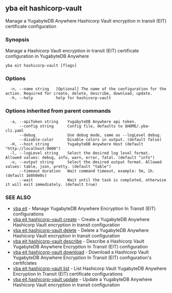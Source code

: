 ## yba eit hashicorp-vault

Manage a YugabyteDB Anywhere Hashicorp Vault encryption in transit (EIT) certificate configuration

### Synopsis

Manage a Hashicorp Vault encryption in transit (EIT) certificate configuration in YugabyteDB Anywhere

```
yba eit hashicorp-vault [flags]
```

### Options

```
  -n, --name string   [Optional] The name of the configuration for the action. Required for create, delete, describe, download, update.
  -h, --help          help for hashicorp-vault
```

### Options inherited from parent commands

```
  -a, --apiToken string    YugabyteDB Anywhere api token.
      --config string      Config file, defaults to $HOME/.yba-cli.yaml
      --debug              Use debug mode, same as --logLevel debug.
      --disable-color      Disable colors in output. (default false)
  -H, --host string        YugabyteDB Anywhere Host (default "http://localhost:9000")
  -l, --logLevel string    Select the desired log level format. Allowed values: debug, info, warn, error, fatal. (default "info")
  -o, --output string      Select the desired output format. Allowed values: table, json, pretty. (default "table")
      --timeout duration   Wait command timeout, example: 5m, 1h. (default 168h0m0s)
      --wait               Wait until the task is completed, otherwise it will exit immediately. (default true)
```

### SEE ALSO

* [yba eit](yba_eit.md)	 - Manage YugabyteDB Anywhere Encryption In Transit (EIT) configurations
* [yba eit hashicorp-vault create](yba_eit_hashicorp-vault_create.md)	 - Create a YugabyteDB Anywhere Hashicorp Vault encryption in transit configuration
* [yba eit hashicorp-vault delete](yba_eit_hashicorp-vault_delete.md)	 - Delete a YugabyteDB Anywhere Hashicorp Vault encryption in transit configuration
* [yba eit hashicorp-vault describe](yba_eit_hashicorp-vault_describe.md)	 - Describe a Hashicorp Vault YugabyteDB Anywhere Encryption In Transit (EIT) configuration
* [yba eit hashicorp-vault download](yba_eit_hashicorp-vault_download.md)	 - Download a Hashicorp Vault YugabyteDB Anywhere Encryption In Transit (EIT) configuration's certifciates
* [yba eit hashicorp-vault list](yba_eit_hashicorp-vault_list.md)	 - List Hashicorp Vault YugabyteDB Anywhere Encryption In Transit (EIT) certificate configurations
* [yba eit hashicorp-vault update](yba_eit_hashicorp-vault_update.md)	 - Update a YugabyteDB Anywhere Hashicorp Vault encryption in transit configuration


